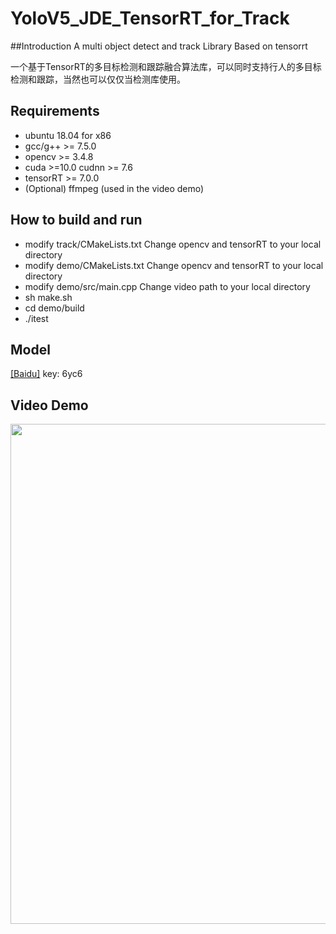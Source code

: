 # YoloV5_JDE_TensorRT_for_Track

##Introduction
A multi object detect and track Library Based on tensorrt

一个基于TensorRT的多目标检测和跟踪融合算法库，可以同时支持行人的多目标检测和跟踪，当然也可以仅仅当检测库使用。

## Requirements
* ubuntu 18.04 for x86
* gcc/g++ >= 7.5.0  
* opencv >= 3.4.8
* cuda >=10.0  cudnn >= 7.6
* tensorRT >= 7.0.0
* (Optional) ffmpeg (used in the video demo)

## How to build and run
* modify track/CMakeLists.txt Change opencv and tensorRT to your local directory
* modify demo/CMakeLists.txt Change opencv and tensorRT to your local directory
* modify demo/src/main.cpp Change video path to your local directory
* sh make.sh
* cd demo/build
* ./itest

## Model

[[Baidu]](https://pan.baidu.com/s/1iYL3iV_qzJaE3GXn1S4NNg)  key: 6yc6

## Video Demo
<img src="assets/demo.gif" width="800"/>


